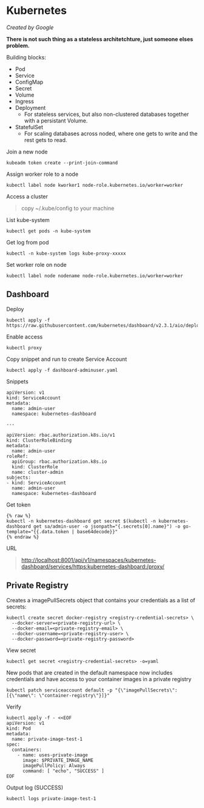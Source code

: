# Kubernetes
*Created by Google*

**There is not such thing as a stateless architetchture, just someone elses problem.**


Building blocks:
* Pod
* Service
* ConfigMap
* Secret
* Volume
* Ingress
* Deployment
  - For stateless services, but also non-clustered databases together with a persistant Volume.
* StatefulSet
  - For scaling databases across noded, where one gets to write and the rest gets to read.

Join a new node
```
kubeadm token create --print-join-command
```

Assign worker role to a node
```
kubectl label node kworker1 node-role.kubernetes.io/worker=worker
```

Access a cluster
> copy ~/.kube/config to your machine

List kube-system
```
kubectl get pods -n kube-system
```

Get log from pod
```
kubectl -n kube-system logs kube-proxy-xxxxx
```

Set worker role on node
```
kubectl label node nodename node-role.kubernetes.io/worker=worker
```

##  Dashboard
Deploy
``` 
kubectl apply -f https://raw.githubusercontent.com/kubernetes/dashboard/v2.3.1/aio/deploy/recommended.yaml
```

Enable access
```
kubectl proxy
```

Copy snippet and run to create Service Account
```
kubectl apply -f dashboard-adminuser.yaml
```

Snippets
```
apiVersion: v1
kind: ServiceAccount
metadata:
  name: admin-user
  namespace: kubernetes-dashboard

---

apiVersion: rbac.authorization.k8s.io/v1
kind: ClusterRoleBinding
metadata:
  name: admin-user
roleRef:
  apiGroup: rbac.authorization.k8s.io
  kind: ClusterRole
  name: cluster-admin
subjects:
- kind: ServiceAccount
  name: admin-user
  namespace: kubernetes-dashboard
```

Get token
```
{% raw %}
kubectl -n kubernetes-dashboard get secret $(kubectl -n kubernetes-dashboard get sa/admin-user -o jsonpath="{.secrets[0].name}") -o go-template="{{.data.token | base64decode}}"
{% endraw %}
```

URL
> [http://localhost:8001/api/v1/namespaces/kubernetes-dashboard/services/https:kubernetes-dashboard:/proxy/](http://localhost:8001/api/v1/namespaces/kubernetes-dashboard/services/https:kubernetes-dashboard:/proxy/)

## Private Registry
Creates a imagePullSecrets object that contains your credentials as a list of secrets:

```
kubectl create secret docker-registry <registry-credential-secrets> \
  --docker-server=<private-registry-url> \
  --docker-email=<private-registry-email> \
  --docker-username=<private-registry-user> \
  --docker-password=<private-registry-password>
```

View secret
```
kubectl get secret <registry-credential-secrets> -o=yaml
```

New pods that are created in the default namespace now includes credentials and have access to your container images in a private registry
```
kubectl patch serviceaccount default -p "{\"imagePullSecrets\": [{\"name\": \"container-registry\"}]}"
```

Verify
```
kubectl apply -f - <<EOF
apiVersion: v1
kind: Pod
metadata:
  name: private-image-test-1
spec:
  containers:
    - name: uses-private-image
      image: $PRIVATE_IMAGE_NAME
      imagePullPolicy: Always
      command: [ "echo", "SUCCESS" ]
EOF
```

Output log (SUCCESS)
```
kubectl logs private-image-test-1
```


